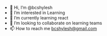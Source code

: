 - 👋 Hi, I’m @bcshylesh
- 👀 I’m interested in Learning
- 🌱 I’m currently learning react
- 💞️ I’m looking to collaborate on learning teams
- 📫 How to reach me bcshylesh@gmail.com

<!---
bcshylesh/bcshylesh is a ✨ special ✨ repository because its `README.md` (this file) appears on your GitHub profile.
You can click the Preview link to take a look at your changes.
--->
